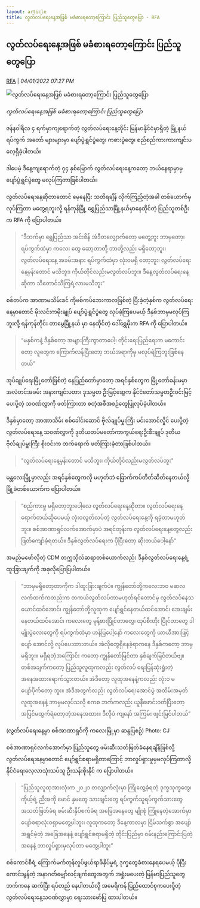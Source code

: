 ```yaml
---
layout: article
title: လွတ်လပ်ရေးနေ့အဖြစ် မခံစားရတော့ကြောင်း ပြည်သူတွေပြော - RFA
---
```


## လွတ်လပ်ရေးနေ့အဖြစ် မခံစားရတော့ကြောင်း ပြည်သူတွေပြော

[RFA](https://www.rfa.org/burmese/news/silent-independence-day-01042022074529.html) | _04/01/2022 07:27 PM_
        
![လွတ်လပ်ရေးနေ့အဖြစ် မခံစားရတော့ကြောင်း ပြည်သူတွေပြော](https://www.rfa.org/burmese/news/silent-independence-day-01042022074529.html/@@images/image/social_media)

_လွတ်လပ်ရေးနေ့အဖြစ် မခံစားရတော့ကြောင်း ပြည်သူတွေပြော_

ဇန်နဝါရီလ ၄ ရက်မှာကျရောက်တဲ့ လွတ်လပ်ရေးနေ့တိုင်း မြန်မာနိုင်ငံမှာရှိတဲ့ မြို့နယ် ရပ်ကွက် အတော် များများမှာ ပျော်ပွဲရွှင်ပွဲတွေ၊ ကစားပွဲတွေ၊ စည်စည်ကားကားကျင်းပလေ့ရှိခဲ့ပါတယ်။

ဒါပေမဲ့ ဒီနေ့ကျရောက်တဲ့ ၇၄ နှစ်မြောက် လွတ်လပ်ရေးနေ့ကတော့ ဘယ်နေရာမှာမှ ပျော်ပွဲရွှင်ပွဲတွေ မလုပ်ကြတာဖြစ်ပါတယ်။

လွတ်လပ်ရေးနေ့ဆိုတာတောင် မေ့နေပြီး သတိရချိန် လိုက်ကြည့်တဲ့အခါ တစ်ယောက်မှလုပ်ကြတာ မတွေ့ရဘူးလို့ ရန်ကုန်မြို့ ရွှေပြည်သာမြို့နယ်မှာနေထိုင်တဲ့ ပြည်သူတစ်ဦးက RFA ကို ပြောပါတယ်။

> “ဒီဘက်မှာ ရွှေပြည်သာ အင်းစိန် အဲဒီတလျှောက်တော့ မတွေ့ဘူး ဘာမှတော့၊ ရပ်ကွက်ထဲမှာ ကလေး တွေ ဆော့တာတို့ ဘာတို့လည်း မရှိတော့ဘူး၊ လွတ်လပ်ရေးနေ့ အခမ်းအနား ရပ်ကွက်ထဲမှာ လုံးဝမရှိ တော့ဘူး၊ လွတ်လပ်ရေးနေ့မှန်းတောင် မသိဘူး၊ ကိုယ်တိုင်လည်းမလွတ်လပ်ဘူး။ ဒီနေ့လွတ်လပ်ရေးနေ့ ဆိုတာ သိတောင်သိကြရဲ့လားမသိဘူး”

စစ်တပ်က အာဏာမသိမ်းခင် ကိုဗစ်ကပ်ဘေးကာလဖြစ်တဲ့ ပြီးခဲ့တဲ့နှစ်က လွတ်လပ်ရေးနေ့မှာတောင် မိုးလင်းကမိုးချုပ် ပျော်ပွဲရွှင်ပွဲတွေ လုပ်ခဲ့ကြပေမယ့် ဒီနှစ်ဘာမှမလုပ်ကြဘူးလို့ ရန်ကုန်တိုင်း တာမွေမြို့နယ် မှာ နေထိုင်တဲ့ ဒေါ်ရွှေမိုးက RFA ကို ပြောပါတယ်။

> “မနှစ်ကနဲ့ ဒီနှစ်တော့ အများကြီးကွာတာပေါ့၊ တိုင်းရေးပြည်ရေးက မကောင်းတော့ လူတွေက ကြောက်လန့်ပြီးတော့ ဘယ်အရာကိုမှ မလုပ်ရဲကြဘူးဖြစ်နေတယ်”

အုပ်ချုပ်ရေးမြို့တော်ဖြစ်တဲ့ နေပြည်တော်မှာတော့ အရင်နှစ်တွေက မြို့တော်ခန်းမမှာ အလံတင်အခမ်း အနားကျင်းပတာ၊ ဒုသမ္မတ ဦးမြင့်ဆွေက နိုင်ငံတော်သမ္မတဦးဝင်းမြင့် ပေးပို့တဲ့ သဝဏ်လွှာကို ဖတ်ကြားတာ စတဲ့အစီအစဉ်တွေပြုလုပ်ခဲ့ပါတယ်။

ဒီနှစ်မှာတော့ အာဏာသိမ်း စစ်ခေါင်းဆောင် ဗိုလ်ချုပ်မှုးကြီး မင်းအောင်လှိုင် ပေးပို့တဲ့ လွတ်လပ်ရေးနေ့ သဝဏ်လွှာကို ဒုတိယတပ်မတော်ကာကွယ်ရေးဦးစီးချုပ် ဒုတိယဗိုလ်ချုပ်မှူးကြီး စိုးဝင်းက တက်ရောက် ဖတ်ကြားခဲ့တာဖြစ်ပါတယ်။

> "လွတ်လပ်ရေးနေ့မှန်းတောင် မသိဘူး၊ ကိုယ်တိုင်လည်းမလွတ်လပ်ဘူး"

မန္တလေးမြို့မှာလည်း အရင်နှစ်တွေကလို မဟုတ်ဘဲ ခြောက်ကပ်တိတ်ဆိတ်နေတယ်လို့ မြို့ခံတစ်ယောက်က ပြောပါတယ်။

> “စည်ကားမှု မရှိတော့ဘူးပေါ့လေ လွတ်လပ်ရေးနေ့ဆိုတာ။ လွတ်လပ်ရေးနေ့ရောက်တယ်ဆိုပေမယ့် လုံးဝလွတ်လပ်တဲ့ လွတ်လပ်ရေးနေ့ကို ရခဲ့တာမဟုတ်ဘူး။ စစ်အာဏာရှင်လက်အောက်မှာပဲ အရင်တုန်းက လွတ်လပ်ရေးနေ့တွေလည်း ဖြတ်ကျော်ခဲ့ရတယ်။ ဒီနှစ်လွတ်လပ်ရေးက ပိုပြီးတော့ ဆိုးတယ်ပေါ့နော်”

အမည်မဖော်လိုတဲ့ CDM တက္ကသိုလ်ဆရာတစ်ယောက်လည်း ဒီနှစ်လွတ်လပ်ရေးနေ့ရဲ့ ထူးခြားချက်ကို အခုလိုပြောပြပါတယ်။

> “ဘာမှမရှိတော့တာကိုက ဒါထူးခြားချက်ပဲ။ ကျွန်တော်တို့ကလေးဘဝ မဆလ လက်ထက်ကတည်းက တကယ်လွတ်လပ်တာမဟုတ်ရင်တောင်မှ လွတ်လပ်နေသယောင်ထင်အောင်၊ ကျွန်တော်တို့လူထုက ပျော်ရွှင်နေတယ်ထင်အောင်၊ အေးချမ်းနေတယ်ထင်အောင်၊ ကလေးတွေ မုန့်စားပြိုင်တာတွေ၊ ထုပ်စီးတိုး ပြိုင်တာတွေ ဒါမျိုးပွဲလေးတွေကို ရပ်ကွက်ထဲမှာ ဟန်ပြပေါ့နော် ကလေးတွေကို ယာယီအားဖြင့် ပျော် အောင်လို့ လုပ်ပေးထားတယ်။ အဲလိုတွေရှိနေခဲ့ရာကနေ ဒီနှစ်ကတော့ ဘာမှမရှိဘူး။ မရှိရတဲ့အကြောင်း ကတော့ ကျွန်တော်မြင်တာ နှစ်ချက်မြင်တယ်ဗျ။ တစ်အချက်ကတော့ ပြည်သူလူထုကလည်း လွတ်လပ် ရေးပြန်ဆုံးရှုံးတဲ့ အနေအထားရောက်သွားတယ်။ အဲဒီတော့ လူထုအနေနဲ့ကလည်း လုံးဝ မပျော်ပိုက်တော့ ဘူး။ အဲဒီအတွက်လည်း လွတ်လပ်ရေးအောင်ပွဲ အထိမ်းအမှတ် လူထုအနေနဲ့ ဘာမှမလုပ်သလို စကစ ဘက်ကလည်း ယူနီဖောင်းဝတ်ပြီးတော့ အပြင်မထွက်ရဲတော့တဲ့အနေအထား။ ဒီလိုပဲ ကျနော် အကြမ်း ဖျင်းမြင်ပါတယ်”

(လွတ်လပ်ရေးနေ့မှာ စစ်အာဏာရှင်ကို ကလေးမြို့မှာ ဆန္ဒပြစဥ်) Photo: CJ

စစ်အာဏာရှင်လက်အောက်မှာ ပြည်သူတွေ ဖမ်းဆီးသတ်ဖြတ်ခံနေရချိန်ဖြစ်လို့ လွတ်လပ်ရေးနေ့မှာတောင် ပျော်ရွှင်စရာမရှိတာကြောင့် ဘာလှုပ်ရှားမှုမှမလုပ်ကြတာလို့ နိုင်ငံရေးလေ့လာသုံးသပ်သူ ဦးသန်းစိုးနိုင် က ပြောပါတယ်။

> “ပြည်သူလူထုအားလုံးက ၂၀၂၁ တလျှာက်လုံးမှာ ကြုံတွေ့ခဲ့ရတဲ့ ဒုက္ခသုက္ခတွေ၊ ကိုယ့်ရဲ့ ညီအကို မောင် နှမတွေ သားချင်းတွေ ရပ်ကွက်သူရပ်ကွက်သားတွေ အသတ်ဖြတ်ခံရ ဖမ်းဆီးနှိပ်စက်ခံရ အခြေအနေတွေ မျိုးစုံ ကြုံနေတဲ့အောက်မှာ ပျော်စရာလုံးဝရှာမတွေ့ပါဘူး၊ လူထုကတော့ ဒီနေ့ကာလမှာ ငြိမ်သက်စွာ အပျော်အရွှင်မဲ့တဲ့ အခြေအနေနဲ့ ပျော်ရွှင်စရာမရှိတဲ့ တိုင်းပြည်မှာ ဝမ်းနည်းကြောင်းပြတဲ့အနေနဲ့ ဘာလှုပ်ရှားမှလုပ်တာ မတွေ့ပါဘူး”

စစ်ကောင်စီရဲ့ ကြောက်မက်တုန်လှုပ်ဖွယ်ရာဖိနှိပ်မှုရဲ့ ဒုက္ခတွေခံစားနေရပေမယ့် ပိုပြီးကောင်းမွန်တဲ့ အနာဂတ်မျှော်လင့်ချက်တွေအတွက် အရှုံးမပေးတဲ့ မြန်မာပြည်သူတွေဘက်ကနေ ဆက်ပြီး ရပ်တည် နေပါတယ်လို့ အမေရိကန် ပြည်ထောင်စုကပေးပို့တဲ့ လွတ်လပ်ရေးနေ့သဝဏ်လွှာမှာ ရေးသားဖော်ပြ ထားပါတယ်။